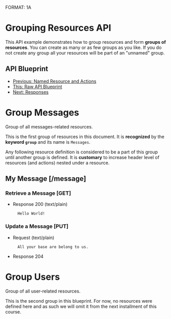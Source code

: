 FORMAT: 1A

# Grouping Resources API
This API example demonstrates how to group resources and form **groups of
resources**. You can create as many or as few groups as you like. If you do not
create any group all your resources will be part of an "unnamed" group.

## API Blueprint
+ [Previous: Named Resource and Actions](03.%20Named%20Resource%20and%20Actions.md)
+ [This: Raw API Blueprint](https://raw.github.com/apiaryio/api-blueprint/master/examples/04.%20Grouping%20Resources.md)
+ [Next: Responses](05.%20Responses.md)

# Group Messages
Group of all messages-related resources.

This is the first group of resources in this document. It is **recognized** by
the **keyword `group`** and 
its name is `Messages`.

Any following resource definition is considered to be a part of this group
until another group is defined. It is **customary** to increase header level of
resources (and actions) nested under a resource.

## My Message [/message]

### Retrieve a Message [GET]

+ Response 200 (text/plain)

        Hello World!

### Update a Message [PUT]

+ Request (text/plain)

        All your base are belong to us.

+ Response 204

# Group Users
Group of all user-related resources.

This is the second group in this blueprint. For now, no resources were defined
here and as such we will omit it from the next installment of this course.
